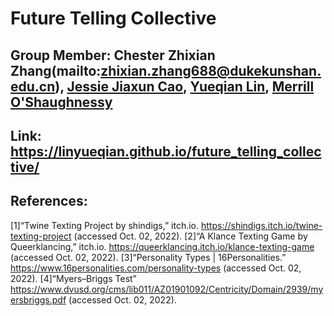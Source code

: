 # Future Telling Collective
## Group Member: Chester Zhixian Zhang(mailto:zhixian.zhang688@dukekunshan.edu.cn), [Jessie Jiaxun Cao](mailto:jessie.cao@dukekunshan.edu.cn), [Yueqian Lin](mailto:yueqian.lin@dukekunshan.edu.cn), [Merrill O'Shaughnessy](mailto:merrill.oshaughnessy@duke.edu)

## Link: https://linyueqian.github.io/future_telling_collective/
## References:
[1]“Twine Texting Project by shindigs,” itch.io. https://shindigs.itch.io/twine-texting-project (accessed Oct. 02, 2022).
[2]“A Klance Texting Game by Queerklancing,” itch.io. https://queerklancing.itch.io/klance-texting-game (accessed Oct. 02, 2022).
[3]“Personality Types | 16Personalities.” https://www.16personalities.com/personality-types (accessed Oct. 02, 2022).
[4]“Myers–Briggs Test” https://www.dvusd.org/cms/lib011/AZ01901092/Centricity/Domain/2939/myersbriggs.pdf (accessed Oct. 02, 2022).
